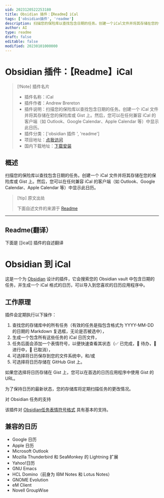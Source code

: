 ```yaml
---
uid: 2023120522253180
title: Obsidian 插件：【Readme】iCal
tags: ['obsidian插件', 'readme']
description: 扫描您的保险库以查找包含日期的任务。创建一个iCal文件并将其存储在您的保险库或Gist上。然后，您可以在任何兼容iCal的客户端（如Outlook、Google Calendar、Apple Calendar等）中显示此日历。
author: AI
type: readme
draft: false
editable: false
modified: 20230101000000
---
```


# Obsidian 插件：【Readme】iCal

> [!Note] 插件名片
> - 插件名称：iCal
> - 插件作者：Andrew Brereton
> - 插件说明：扫描您的保险库以查找包含日期的任务。创建一个 iCal 文件并将其存储在您的保险库或 Gist 上。然后，您可以在任何兼容 iCal 的客户端（如 Outlook、Google Calendar、Apple Calendar 等）中显示此日历。
> - 插件分类：['obsidian 插件 ', 'readme']
> - 项目地址：[点我访问](https://github.com/andrewbrereton/obsidian-to-ical-plugin)
> - 国内下载地址：[下载安装](https://pkmer.cn/products/plugin/pluginMarket/?ical)

## 概述

扫描您的保险库以查找包含日期的任务。创建一个 iCal 文件并将其存储在您的保险库或 Gist 上。然后，您可以在任何兼容 iCal 的客户端（如 Outlook、Google Calendar、Apple Calendar 等）中显示此日历。

> [!tip] 原文出处
>
>下面自述文件的来源于 [Readme](https://ghproxy.net/https://raw.githubusercontent.com/andrewbrereton/obsidian-to-ical-plugin/main/README.md)
>

---

## Readme(翻译）

下面是 [[ical]] 插件的自述翻译

# Obsidian 到 iCal

这是一个为 [Obsidian](https://obsidian.md) 设计的插件，它会搜索您的 Obsidian vault 中包含日期的任务，并生成一个 iCal 格式的日历，可以导入到您喜欢的日历应用程序中。

## 工作原理

插件会定期执行以下操作：

1. 查找您的存储库中的所有任务（有效的任务是指包含格式为 YYYY-MM-DD 的日期的 Markdown 复选框，无论是否被选中），
2. 生成一个包含所有这些任务的 iCal 日历文件，
3. 任务后面会添加一个表情符号，以便快速查看其状态（✅ 已完成，🔲 待办，🏃 进行中，🚫 已取消），
4. 可选择将日历保存到您的文件系统中，和/或
5. 可选择将日历存储在 GitHub Gist 上。

如果您选择将日历存储在 Gist 上，您可以在首选的日历应用程序中使用 Gist 的 URL。

为了保持日历的最新状态，您的存储库将定期扫描任务的更改情况。

对 Obsidian 任务的支持

该插件对 [Obsidian任务表情符号格式](https://publish.obsidian.md/tasks/Reference/Task+Formats/Tasks+Emoji+Format) 具有基本的支持。

## 兼容的日历

* Google 日历
* Apple 日历
* Microsoft Outlook
* Mozilla Thunderbird 和 SeaMonkey 的 Lightning 扩展
* Yahoo!日历
* GNU Emacs
* HCL Domino（前身为 IBM Notes 和 Lotus Notes）
* GNOME Evolution
* eM Client
* Novell GroupWise
